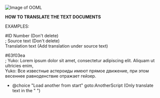 ![Image of OOML](https://i.imgur.com/RRSuIp0.png)

**HOW TO TRANSLATE THE TEXT DOCUMENTS**

EXAMPLES:

#ID Number (Don't delete)<br />
; Source text (Don't delete)<br />
Translation text (Add translation under source text)<br />

#63f03ea<br />
; Yuko: Lorem ipsum dolor sit amet, consectetur adipiscing elit. Aliquam ut ultricies enim,<br />
Yuko: Все известные астероиды имеют прямое движение, при этом весеннее равноденствие отражает гейзер.<br />

* @choice "Load another from start" goto:AnotherScript (Only translate text in the " ")
